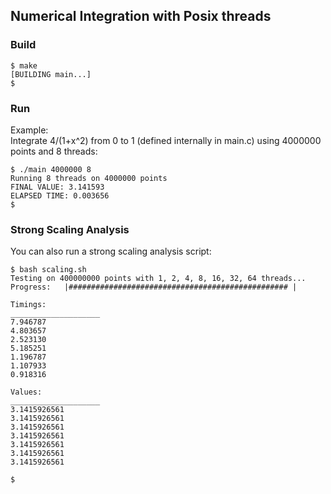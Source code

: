## Numerical Integration with Posix threads

### Build
```
$ make
[BUILDING main...]
$
```

### Run
Example:  
Integrate 4/(1+x^2) from 0 to 1 (defined internally in main.c) using 4000000 points and 8 threads:
```
$ ./main 4000000 8
Running 8 threads on 4000000 points
FINAL VALUE: 3.141593
ELAPSED TIME: 0.003656
$
```


### Strong Scaling Analysis
You can also run a strong scaling analysis script:
```
$ bash scaling.sh 
Testing on 400000000 points with 1, 2, 4, 8, 16, 32, 64 threads...
Progress:   |################################################# |

Timings:
____________________
7.946787
4.803657
2.523130
5.185251
1.196787
1.107933
0.918316

Values:
____________________
3.1415926561
3.1415926561
3.1415926561
3.1415926561
3.1415926561
3.1415926561
3.1415926561

$
```
